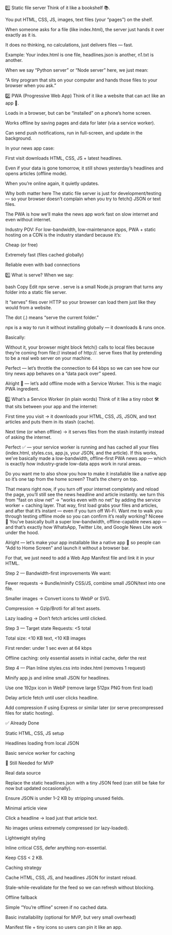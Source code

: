 1️⃣ Static file server
Think of it like a bookshelf 📚.

You put HTML, CSS, JS, images, text files (your “pages”) on the shelf.

When someone asks for a file (like index.html), the server just hands it over exactly as it is.

It does no thinking, no calculations, just delivers files — fast.

Example: Your index.html is one file, headlines.json is another, n1.txt is another.

When we say “Python server” or “Node server” here, we just mean:

“A tiny program that sits on your computer and hands those files to your browser when you ask.”

2️⃣ PWA (Progressive Web App)
Think of it like a website that can act like an app 📱.

Loads in a browser, but can be “installed” on a phone’s home screen.

Works offline by saving pages and data for later (via a service worker).

Can send push notifications, run in full-screen, and update in the background.

In your news app case:

First visit downloads HTML, CSS, JS + latest headlines.

Even if your data is gone tomorrow, it still shows yesterday’s headlines and opens articles (offline mode).

When you’re online again, it quietly updates.

Why both matter here
The static file server is just for development/testing — so your browser doesn’t complain when you try to fetch() JSON or text files.

The PWA is how we’ll make the news app work fast on slow internet and even without internet.

Industry POV:
For low-bandwidth, low-maintenance apps, PWA + static hosting on a CDN is the industry standard because it’s:

Cheap (or free)

Extremely fast (files cached globally)

Reliable even with bad connections

1️⃣ What is serve?
When we say:

bash
Copy
Edit
npx serve .
serve is a small Node.js program that turns any folder into a static file server.

It “serves” files over HTTP so your browser can load them just like they would from a website.

The dot (.) means “serve the current folder.”

npx is a way to run it without installing globally — it downloads & runs once.

Basically:

Without it, your browser might block fetch() calls to local files because they’re coming from file:// instead of http://.
serve fixes that by pretending to be a real web server on your machine.


Perfect — let’s throttle the connection to 64 kbps so we can see how our tiny news app behaves on a “data pack over” speed.

Alright 🚀 — let’s add offline mode with a Service Worker.
This is the magic PWA ingredient.

1️⃣ What’s a Service Worker (in plain words)
Think of it like a tiny robot 🛠 that sits between your app and the internet:

First time you visit → it downloads your HTML, CSS, JS, JSON, and text articles and puts them in its stash (cache).

Next time (or when offline) → it serves files from the stash instantly instead of asking the internet.

Perfect ✅ — your service worker is running and has cached all your files (index.html, styles.css, app.js, your JSON, and the article).
If this works, we’ve basically made a low-bandwidth, offline-first PWA news app — which is exactly how industry-grade low-data apps work in rural areas.

Do you want me to also show you how to make it installable like a native app so it’s one tap from the home screen? That’s the cherry on top.

That means right now, if you turn off your internet completely and reload the page, you’ll still see the news headline and article instantly.
 we turn this from “fast on slow net” → “works even with no net” by adding the service worker + caching layer.
That way, first load grabs your files and articles, and after that it’s instant — even if you turn off Wi-Fi.
Want me to walk you through testing offline mode so you can confirm it’s really working?
Niceee 🎉
You’ve basically built a super low-bandwidth, offline-capable news app — and that’s exactly how WhatsApp, Twitter Lite, and Google News Lite work under the hood.


Alright — let’s make your app installable like a native app 📱 so people can “Add to Home Screen” and launch it without a browser bar.

For that, we just need to add a Web App Manifest file and link it in your HTML.

Step 2 — Bandwidth-first improvements
We want:

Fewer requests → Bundle/minify CSS/JS, combine small JSON/text into one file.

Smaller images → Convert icons to WebP or SVG.

Compression → Gzip/Brotli for all text assets.

Lazy loading → Don’t fetch articles until clicked.

Step 3 — Target state
Requests: <5 total

Total size: <10 KB text, <10 KB images

First render: under 1 sec even at 64 kbps

Offline caching: only essential assets in initial cache, defer the rest

Step 4 — Plan
Inline styles.css into index.html (removes 1 request)

Minify app.js and inline small JSON for headlines.

Use one 192px icon in WebP (remove large 512px PNG from first load)

Delay article fetch until user clicks headline.

Add compression if using Express or similar later (or serve precompressed files for static hosting).

✅ Already Done

Static HTML, CSS, JS setup

Headlines loading from local JSON

Basic service worker for caching

🔹 Still Needed for MVP

Real data source

Replace the static headlines.json with a tiny JSON feed (can still be fake for now but updated occasionally).

Ensure JSON is under 1–2 KB by stripping unused fields.

Minimal article view

Click a headline → load just that article text.

No images unless extremely compressed (or lazy-loaded).

Lightweight styling

Inline critical CSS, defer anything non-essential.

Keep CSS < 2 KB.

Caching strategy

Cache HTML, CSS, JS, and headlines JSON for instant reload.

Stale-while-revalidate for the feed so we can refresh without blocking.

Offline fallback

Simple “You’re offline” screen if no cached data.

Basic installability (optional for MVP, but very small overhead)

Manifest file + tiny icons so users can pin it like an app.